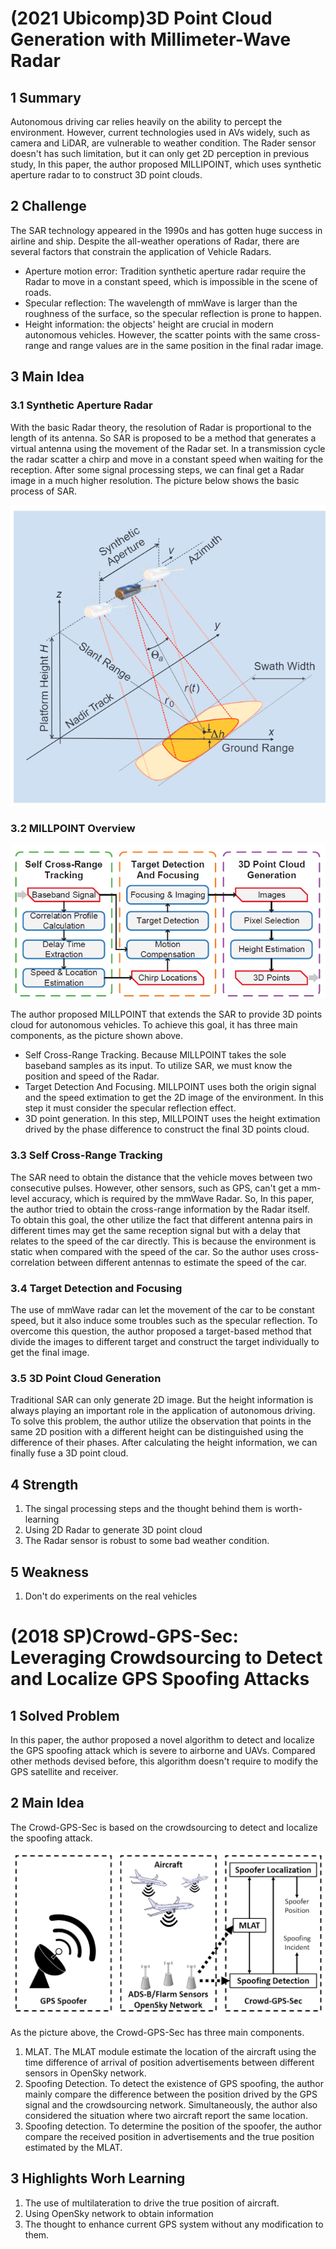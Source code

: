 # (2021 Ubicomp)3D Point Cloud Generation with Millimeter-Wave Radar

## 1 Summary
Autonomous driving car relies heavily on the ability to percept the environment. However, current technologies used in AVs widely, such as camera and LiDAR, are vulnerable to weather condition. The Rader sensor doesn't has such limitation, but it can only get 2D perception in previous study, In this paper, the author proposed MILLIPOINT, which uses synthetic aperture radar to to construct 3D point clouds.

## 2 Challenge
The SAR technology appeared in the 1990s and has gotten huge success in airline and ship.  Despite the all-weather operations of Radar, there are several factors that constrain the application of Vehicle Radars.
* Aperture motion error: Tradition synthetic aperture radar require the Radar to move in a constant speed, which is impossible in the scene of roads.
* Specular reflection: The wavelength of mmWave is larger than the roughness of the surface, so the specular reflection is prone to happen.
* Height information: the objects' height are crucial in modern autonomous vehicles. However, the scatter points with the same cross-range and range values are in the same position in the final radar image.

## 3 Main Idea
### 3.1 Synthetic Aperture Radar
With the basic Radar theory, the resolution of Radar is proportional to the length of its antenna. So SAR is proposed to be a method that generates a virtual antenna using the movement of the Radar set. In a transmission cycle the radar scatter a chirp and move in a constant speed when waiting for the reception. After some signal processing steps, we can final get a Radar image in a much higher resolution. The picture below shows the basic process of SAR.

![SAR](../images/wk8_sar.PNG)

### 3.2 MILLPOINT Overview

![overview](../images/wk8_overview.PNG)

The author proposed MILLPOINT that extends the SAR to provide 3D points cloud for autonomous vehicles. To achieve this goal, it has three main components, as the picture shown above.
* Self Cross-Range Tracking. Because MILLPOINT takes the sole baseband samples as its input. To utilize SAR, we must know the position and speed of the Radar.
* Target Detection And Focusing. MILLPOINT uses both the origin signal and the speed extimation to get the 2D image of the environment. In this step it must consider the specular reflection effect.
* 3D point generation. In this step, MILLPOINT uses the height extimation drived by the phase difference to construct the final 3D points cloud.

### 3.3 Self Cross-Range Tracking

The SAR need to obtain the distance that the vehicle moves between two consecutive pulses. However, other sensors, such as GPS, can't get a mm-level accuracy, which is required by the mmWave Radar. So, In this paper, the author tried to obtain the cross-range information by the Radar itself.  
To obtain this goal, the other utilize the fact that different  antenna pairs in different times may get the same reception signal but with a delay that relates to the speed of the car directly. This is because the environment is static when compared with the speed of the car. So the author uses cross-correlation between different antennas to estimate the speed of the car.

### 3.4 Target Detection and Focusing

The use of mmWave radar can let the movement of the car to be constant speed, but it also induce some troubles such as the specular reflection. 
To overcome this question, the author proposed a target-based method that divide the images to different target and construct the target individually to get the final image.

### 3.5 3D Point Cloud Generation

Traditional SAR can only generate 2D image. But the height information is always playing an important role in the application of autonomous driving.  
To solve this problem, the author utilize the observation that points in the same 2D position with a different height can be distinguished using the difference of their phases. After calculating the height information, we can finally fuse a 3D point cloud.

## 4 Strength

1. The singal processing steps and the thought behind them is worth-learning
2. Using 2D Radar to generate 3D point cloud
3. The Radar sensor is robust to some bad weather condition.

## 5 Weakness

1. Don't do experiments on the real vehicles

# (2018 SP)Crowd-GPS-Sec: Leveraging Crowdsourcing to Detect and Localize GPS Spoofing Attacks

## 1 Solved Problem
In this paper, the author proposed a novel algorithm to detect and localize the GPS spoofing attack which is severe to airborne and UAVs. Compared other methods devised before, this algorithm doesn't require to modify the GPS satellite and receiver.

## 2 Main Idea

The Crowd-GPS-Sec is based on the crowdsourcing to detect and localize the spoofing attack.

![crowd](../images/wk8_crowd.PNG)

As the picture above, the Crowd-GPS-Sec has three main components.
1. MLAT. The MLAT module estimate the location of the aircraft using the time difference of arrival of position advertisements between different sensors in OpenSky network.
2. Spoofing Detection. To detect the existence of GPS spoofing, the author mainly compare the difference between the position drived by the GPS signal and the crowdsourcing network. Simultaneously, the author also considered the situation where two aircraft report the same location.
3. Spoofing detection. To determine the position of the spoofer, the author compare the received position in advertisements and the true position estimated by the MLAT. 

## 3 Highlights Worh Learning
1. The use of multilateration to drive the true position of aircraft.
2. Using OpenSky network to obtain information
3. The thought to enhance current GPS system without any modification to them.

# 

